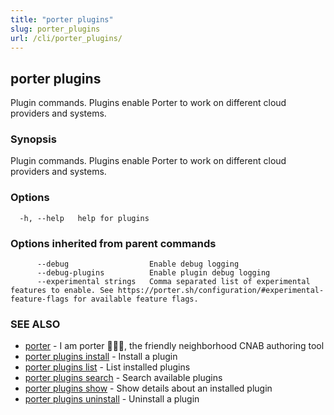 ```yaml
---
title: "porter plugins"
slug: porter_plugins
url: /cli/porter_plugins/
---
```

## porter plugins

Plugin commands. Plugins enable Porter to work on different cloud providers and systems.

### Synopsis

Plugin commands. Plugins enable Porter to work on different cloud providers and systems.

### Options

```
  -h, --help   help for plugins
```

### Options inherited from parent commands

```
      --debug                  Enable debug logging
      --debug-plugins          Enable plugin debug logging
      --experimental strings   Comma separated list of experimental features to enable. See https://porter.sh/configuration/#experimental-feature-flags for available feature flags.
```

### SEE ALSO

* [porter](/cli/porter/)	 - I am porter 👩🏽‍✈️, the friendly neighborhood CNAB authoring tool
* [porter plugins install](/cli/porter_plugins_install/)	 - Install a plugin
* [porter plugins list](/cli/porter_plugins_list/)	 - List installed plugins
* [porter plugins search](/cli/porter_plugins_search/)	 - Search available plugins
* [porter plugins show](/cli/porter_plugins_show/)	 - Show details about an installed plugin
* [porter plugins uninstall](/cli/porter_plugins_uninstall/)	 - Uninstall a plugin

